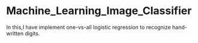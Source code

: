 # Machine_Learning_Image_Classifier
In this,I have implement one-vs-all logistic regression to recognize hand-written digits.
